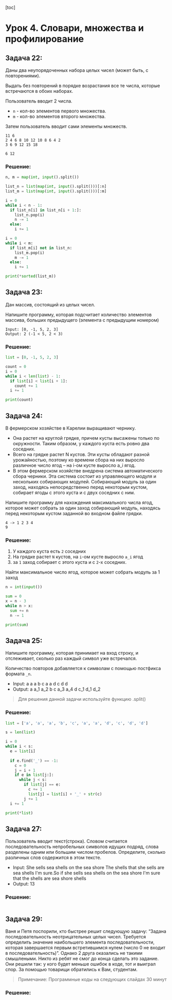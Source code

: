[toc]

# Урок 4. Словари, множества и профилирование

## Задача 22: 

Даны два неупорядоченных набора целых чисел (может быть, с повторениями). 

Выдать без повторений в порядке возрастания все те числа, которые встречаются в обоих наборах. 

Пользователь вводит 2 числа. 

- `n` - кол-во элементов первого множества. 
- `m` - кол-во элементов второго множества. 

Затем пользователь вводит сами элементы множеств.

```
11 6
2 4 6 8 10 12 10 8 6 4 2
3 6 9 12 15 18

6 12
```

### Решение:

```python
n, m = map(int, input().split())

list_n = list(map(int, input().split()))[:n]
list_m = list(map(int, input().split()))[:m]

i = 0
while i < n - 1:
  if list_n[i] in list_n[i + 1:]:
    list_n.pop(i)
    n -= 1
  else:
    i += 1

i = 0
while i < m:
  if list_m[i] not in list_n:
    list_m.pop(i)
    m -= 1
  else:
    i += 1

print(*sorted(list_m))
```

## Задача 23:

Дан массив, состоящий из целых чисел.

Напишите программу, которая подсчитает количество элементов массива, больших предыдущего (элемента с предыдущим номером)

```
Input: [0, -1, 5, 2, 3]
Output: 2 (-1 < 5, 2 < 3)
```

### Решение:

```python
list = [0, -1, 5, 2, 3]

count = 0
i = 0
while i < len(list) - 1:
  if list[i] < list[i + 1]:
    count += 1
  i += 1

print(count)
```

## Задача 24: 

В фермерском хозяйстве в Карелии выращивают чернику. 

- Она растет на круглой грядке, причем кусты высажены только по окружности. Таким образом, у каждого куста есть ровно два соседних. 
- Всего на грядке растет N кустов. Эти кусты обладают разной урожайностью, поэтому ко времени сбора на них выросло различное число ягод – на i-ом кусте выросло a_i ягод. 
- В этом фермерском хозяйстве внедрена система автоматического сбора черники. Эта система состоит из управляющего модуля и нескольких собирающих модулей. Собирающий модуль за один заход, находясь непосредственно перед некоторым кустом, собирает ягоды с этого куста и с двух соседних с ним. 

Напишите программу для нахождения максимального числа ягод, которое может собрать за один заход собирающий модуль, находясь перед некоторым кустом заданной во входном файле грядки.

```
4 -> 1 2 3 4
9
```

### Решение:

1. У каждого куста есть `2` соседних
2. На грядке растет `N` кустов, на `i`-ом кусте выросло `a_i` ягод
3. за `1` заход собирает с этого куста и с `2`-х соседних.

Найти максимальное число ягод, которое может собрать модуль за 1 заход 

```python
n = int(input())

sum = 0
x = n - 3
while n > x:
  sum += n
  n -= 1

print(sum)
```

## Задача 25:

Напишите программу, которая принимает на вход строку, и отслеживает, сколько раз каждый символ уже встречался. 

Количество повторов добавляется к символам с помощью постфикса формата `_n`.

- Input: a a a b c a a d c d d 
- Output: a a_1 a_2 b c a_3 a_4 d c_1 d_1 d_2

> Для решения данной задачи используйте функцию .split()

### Решение:

```python
list = ['a', 'a', 'a', 'b', 'c', 'a', 'a', 'd', 'c', 'd', 'd']

s = len(list)

i = 0
while i < s:
  e = list[i]
  
  if e.find('_') == -1:
    c = 0
    j = i + 1
    if e in list[j:]:
      while j < s:
        if list[j] == e:
          c += 1
          list[j] = list[i] + '_' + str(c)
        j += 1
  i += 1 

print(*list)
```

## Задача 27:

Пользователь вводит текст(строка). Словом считается последовательность непробельных символов идущих подряд, слова разделены одним или большим числом пробелов. Определите, сколько различных слов содержится в этом тексте.

- Input: She sells sea shells on the sea shore The shells that she sells are sea shells I'm sure.So if she sells sea shells on the sea shore I'm sure that the shells are sea shore shells 
- Output: 13

### Решение:

```python

```

## Задача 29:

Ваня и Петя поспорили, кто быстрее решит следующую задачу: “Задана последовательность неотрицательных целых чисел. Требуется определить значение наибольшего элемента последовательности, которая завершается первым встретившимся нулем (число 0 не входит в последовательность)”. Однако 2 друга оказались не такими смышлеными. Никто из ребят не смог до конца сделать это задание. Они решили так: у кого будет меньше ошибок в коде, тот и выиграл спор. За помощью товарищи обратились к Вам, студентам. 

> Примечание: Программные коды на следующих слайдах 30 минут 

### Решение:

```python

```



## 





